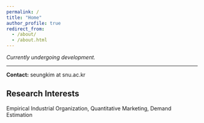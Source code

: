 ```yaml
---
permalink: /
title: "Home"
author_profile: true
redirect_from: 
  - /about/
  - /about.html
---
```


*Currently undergoing development.*

---
**Contact:** seungkim at snu.ac.kr

## Research Interests
Empirical Industrial Organization, Quantitative Marketing, Demand Estimation
